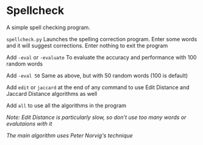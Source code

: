 # Spellcheck
A simple spell checking program.

`spellcheck.py` 
  Launches the spelling correction program. Enter some words and it will suggest corrections. Enter nothing to exit the program
  
Add `-eval` or `-evaluate`
  To evaluate the accuracy and performance with 100 random words
 
Add `-eval 50`
  Same as above, but with 50 random words (100 is default)
 
Add `edit` or `jaccard` at the end of any command to use Edit Distance and Jaccard Distance algorithms as well
 
Add `all` to use all the algorithms in the program

*Note: Edit Distance is particularly slow, so don't use too many words or evalutaions with it*

*The main algorithm uses Peter Norvig's technique*
